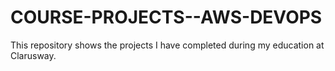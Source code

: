 # COURSE-PROJECTS--AWS-DEVOPS
This repository shows the projects I have completed during my education at Clarusway.
